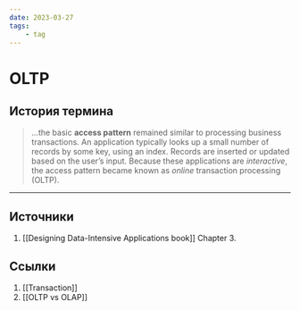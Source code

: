 ```yaml
---
date: 2023-03-27
tags:
    - tag
---
```

# OLTP

## История термина

> ...the basic **access pattern** remained similar to processing business transactions. An application typically looks up a small number of records by some key, using an index. Records are inserted or updated based on the user’s input. Because these applications are *interactive*, the access pattern became known as *online* transaction processing (OLTP).

---

## Источники

1. [[Designing Data-Intensive Applications book]] Chapter 3.

## Ссылки

1. [[Transaction]]
1. [[OLTP vs OLAP]]
